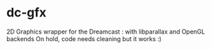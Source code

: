 # dc-gfx
2D Graphics wrapper for the Dreamcast : with libparallax and OpenGL backends
On hold, code needs cleaning but it works :) 
